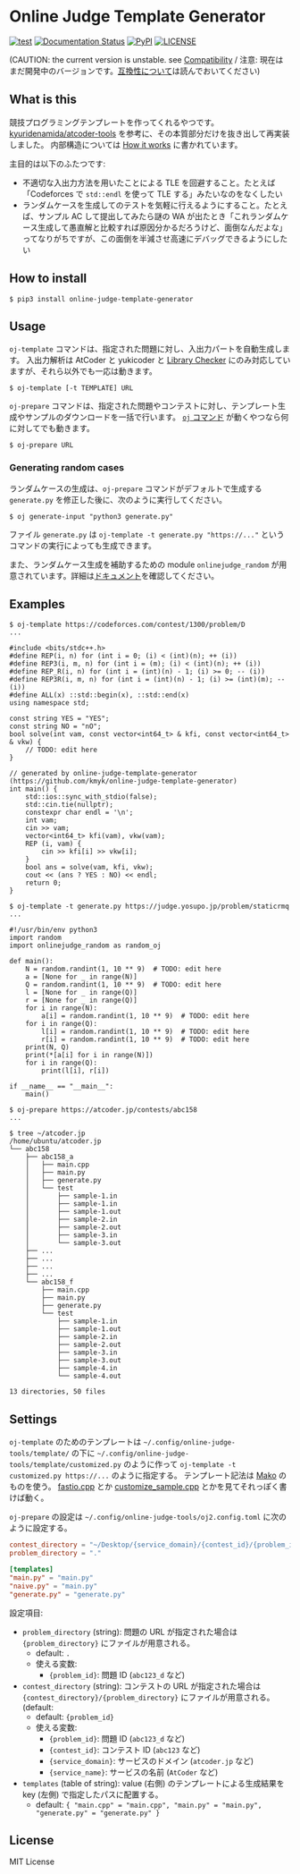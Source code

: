 # Online Judge Template Generator

[![test](https://github.com/kmyk/online-judge-template-generator/workflows/test/badge.svg)](https://github.com/kmyk/online-judge-template-generator/actions)
[![Documentation Status](https://readthedocs.org/projects/online-judge-template-generator/badge/)](https://online-judge-template-generator.readthedocs.io/en/latest/)
[![PyPI](https://img.shields.io/pypi/v/online-judge-template-generator)](https://pypi.org/project/online-judge-template-generator/)
[![LICENSE](https://img.shields.io/pypi/l/online-judge-template-generator.svg)](https://github.com/kmyk/online-judge-template-generator/blob/master/LICENSE)

(CAUTION: the current version is unstable. see [Compatibility](https://online-judge-template-generator.readthedocs.io/en/latest/compatibility.html)
/ 注意: 現在はまだ開発中のバージョンです。[互換性について](https://online-judge-template-generator.readthedocs.io/en/latest/compatibility.html)は読んでおいてください)

## What is this

競技プログラミングテンプレートを作ってくれるやつです。
[kyuridenamida/atcoder-tools](https://github.com/kyuridenamida/atcoder-tools) を参考に、その本質部分だけを抜き出して再実装しました。
内部構造については [How it works](https://online-judge-template-generator.readthedocs.io/en/latest/how-it-works.html) に書かれています。

主目的は以下のふたつです:

-   不適切な入出力方法を用いたことによる TLE を回避すること。たとえば「Codeforces で `std::endl` を使って TLE する」みたいなのをなくしたい
-   ランダムケースを生成してのテストを気軽に行えるようにすること。たとえば、サンプル AC して提出してみたら謎の WA が出たとき「これランダムケース生成して愚直解と比較すれば原因分かるだろうけど、面倒なんだよな」ってなりがちですが、この面倒を半減させ高速にデバッグできるようにしたい


## How to install

``` console
$ pip3 install online-judge-template-generator
```


## Usage

`oj-template` コマンドは、指定された問題に対し、入出力パートを自動生成します。
入出力解析は AtCoder と yukicoder と [Library Checker](https://judge.yosupo.jp/) にのみ対応していますが、それら以外でも一応は動きます。

``` console
$ oj-template [-t TEMPLATE] URL
```

`oj-prepare` コマンドは、指定された問題やコンテストに対し、テンプレート生成やサンプルのダウンロードを一括で行います。
[`oj` コマンド](https://github.com/kmyk/online-judge-tools) が動くやつなら何に対してでも動きます。

``` console
$ oj-prepare URL
```


### Generating random cases

ランダムケースの生成は、`oj-prepare` コマンドがデフォルトで生成する `generate.py` を修正した後に、次のように実行してください。

``` console
$ oj generate-input "python3 generate.py"
```

ファイル `generate.py` は `oj-template -t generate.py "https://..."` というコマンドの実行によっても生成できます。

また、ランダムケース生成を補助するための module `onlinejudge_random` が用意されています。詳細は[ドキュメント](https://online-judge-template-generator.readthedocs.io/en/latest/onlinejudge_random.html)を確認してください。


## Examples

``` console
$ oj-template https://codeforces.com/contest/1300/problem/D
...

#include <bits/stdc++.h>
#define REP(i, n) for (int i = 0; (i) < (int)(n); ++ (i))
#define REP3(i, m, n) for (int i = (m); (i) < (int)(n); ++ (i))
#define REP_R(i, n) for (int i = (int)(n) - 1; (i) >= 0; -- (i))
#define REP3R(i, m, n) for (int i = (int)(n) - 1; (i) >= (int)(m); -- (i))
#define ALL(x) ::std::begin(x), ::std::end(x)
using namespace std;

const string YES = "YES";
const string NO = "nO";
bool solve(int vam, const vector<int64_t> & kfi, const vector<int64_t> & vkw) {
    // TODO: edit here
}

// generated by online-judge-template-generator (https://github.com/kmyk/online-judge-template-generator)
int main() {
    std::ios::sync_with_stdio(false);
    std::cin.tie(nullptr);
    constexpr char endl = '\n';
    int vam;
    cin >> vam;
    vector<int64_t> kfi(vam), vkw(vam);
    REP (i, vam) {
        cin >> kfi[i] >> vkw[i];
    }
    bool ans = solve(vam, kfi, vkw);
    cout << (ans ? YES : NO) << endl;
    return 0;
}
```

``` console
$ oj-template -t generate.py https://judge.yosupo.jp/problem/staticrmq
...

#!/usr/bin/env python3
import random
import onlinejudge_random as random_oj

def main():
    N = random.randint(1, 10 ** 9)  # TODO: edit here
    a = [None for _ in range(N)]
    Q = random.randint(1, 10 ** 9)  # TODO: edit here
    l = [None for _ in range(Q)]
    r = [None for _ in range(Q)]
    for i in range(N):
        a[i] = random.randint(1, 10 ** 9)  # TODO: edit here
    for i in range(Q):
        l[i] = random.randint(1, 10 ** 9)  # TODO: edit here
        r[i] = random.randint(1, 10 ** 9)  # TODO: edit here
    print(N, Q)
    print(*[a[i] for i in range(N)])
    for i in range(Q):
        print(l[i], r[i])

if __name__ == "__main__":
    main()
```

``` console
$ oj-prepare https://atcoder.jp/contests/abc158
...

$ tree ~/atcoder.jp
/home/ubuntu/atcoder.jp
└── abc158
    ├── abc158_a
    │   ├── main.cpp
    │   ├── main.py
    │   ├── generate.py
    │   └── test
    │       ├── sample-1.in
    │       ├── sample-1.in
    │       ├── sample-1.out
    │       ├── sample-2.in
    │       ├── sample-2.out
    │       ├── sample-3.in
    │       └── sample-3.out
    ├── ...
    ├── ...
    ├── ...
    ├── ...
    └── abc158_f
        ├── main.cpp
        ├── main.py
        ├── generate.py
        └── test
            ├── sample-1.in
            ├── sample-1.out
            ├── sample-2.in
            ├── sample-2.out
            ├── sample-3.in
            ├── sample-3.out
            ├── sample-4.in
            └── sample-4.out

13 directories, 50 files
```


## Settings

`oj-template` のためのテンプレートは `~/.config/online-judge-tools/template/` の下に `~/.config/online-judge-tools/template/customized.py` のように作って `oj-template -t customized.py https://...` のように指定する。
テンプレート記法は [Mako](https://www.makotemplates.org/) のものを使う。
[fastio.cpp](https://github.com/kmyk/online-judge-template-generator/blob/master/onlinejudge_template_resources/template/fastio.cpp) とか [customize_sample.cpp](https://github.com/kmyk/online-judge-template-generator/blob/master/onlinejudge_template_resources/template/customize_sample.cpp) とかを見てそれっぽく書けば動く。

`oj-prepare` の設定は `~/.config/online-judge-tools/oj2.config.toml` に次のように設定する。

``` toml
contest_directory = "~/Desktop/{service_domain}/{contest_id}/{problem_id}"
problem_directory = "."

[templates]
"main.py" = "main.py"
"naive.py" = "main.py"
"generate.py" = "generate.py"
```

設定項目:

-   `problem_directory` (string): 問題の URL が指定された場合は `{problem_directory}` にファイルが用意される。
    -   default: `.`
    -   使える変数:
        -   `{problem_id}`: 問題 ID (`abc123_d` など)
-   `contest_directory` (string): コンテストの URL が指定された場合は `{contest_directory}/{problem_directory}` にファイルが用意される。(default: 
    -   default: `{problem_id}`
    -   使える変数:
        -   `{problem_id}`: 問題 ID (`abc123_d` など)
        -   `{contest_id}`: コンテスト ID (`abc123` など)
        -   `{service_domain}`: サービスのドメイン (`atcoder.jp` など)
        -   `{service_name}`: サービスの名前 (`AtCoder` など)
-   `templates` (table of string): value (右側) のテンプレートによる生成結果を key (左側) で指定したパスに配置する。
    -   default: `{ "main.cpp" = "main.cpp", "main.py" = "main.py", "generate.py" = "generate.py" }`


## License

MIT License
